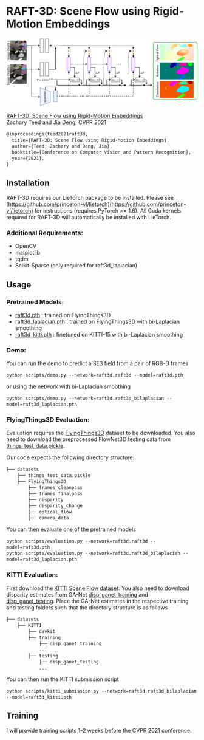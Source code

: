 # RAFT-3D: Scene Flow using Rigid-Motion Embeddings

<center><img src="assets/raft3d.png" width="540" style="center"></center>

[RAFT-3D: Scene Flow using Rigid-Motion Embeddings](https://arxiv.org/abs/2012.00726)  
Zachary Teed and Jia Deng, CVPR 2021

```
@inproceedings{teed2021raft3d,
  title={RAFT-3D: Scene Flow using Rigid-Motion Embeddings},
  author={Teed, Zachary and Deng, Jia},
  booktitle={Conference on Computer Vision and Pattern Recognition},
  year={2021},
}
```

## Installation
RAFT-3D requires our LieTorch package to be installed. Please see [https://github.com/princeton-vl/lietorch](https://github.com/princeton-vl/lietorch) for instructions (requires PyTorch >= 1.6). All Cuda kernels required for RAFT-3D will automatically be installed with LieTorch.

### Additional Requirements:
* OpenCV
* matplotlib
* tqdm
* Scikit-Sparse (only required for raft3d_laplacian)


## Usage


### Pretrained Models:
* [raft3d.pth](https://drive.google.com/file/d/1Lt14WdzPQIjaOqVLbvNBqdDLtN9wtxbs/view?usp=sharing) : trained on FlyingThings3D
* [raft3d_laplacian.pth](https://drive.google.com/file/d/1sWXkyyqRrRhexv9y8iXK7A0i-1euwEPi/view?usp=sharing) : trained on FlyingThings3D with bi-Laplacian smoothing
* [raft3d_kitti.pth](https://drive.google.com/file/d/1CtUb47xd1o5q4NmkdG2LKVo5wL8uiIRF/view?usp=sharing) : finetuned on KITTI-15 with bi-Laplacian smoothing


### Demo:

You can run the demo to predict a SE3 field from a pair of RGB-D frames

```
python scripts/demo.py --network=raft3d.raft3d --model=raft3d.pth
```
or using the network with bi-Laplacian smoothing

```
python scripts/demo.py --network=raft3d.raft3d_bilaplacian --model=raft3d_laplacian.pth
```

### FlyingThings3D Evaluation:

Evaluation requires the [FlyingThings3D](https://lmb.informatik.uni-freiburg.de/resources/datasets/SceneFlowDatasets.en.html) dataset to be downloaded.  You also need to download the preprocessed FlowNet3D testing data from [things_test_data.pickle](https://drive.google.com/file/d/1zzPAJ-hYlA0eKgzwwuuh3zfS47OXD7su/view?usp=sharing).

Our code expects the following directory structure:
```Shell
├── datasets
    ├── things_test_data.pickle
    ├── FlyingThings3D
        ├── frames_cleanpass
        ├── frames_finalpass
        ├── disparity
        ├── disparity_change
        ├── optical_flow
        ├── camera_data
```

You can then evaluate one of the pretrained models
```
python scripts/evaluation.py --network=raft3d.raft3d --model=raft3d.pth
python scripts/evaluation.py --network=raft3d.raft3d_bilaplacian --model=raft3d_laplacian.pth
```


### KITTI Evaluation:

First download the [KITTI Scene Flow dataset](http://www.cvlibs.net/datasets/kitti/eval_scene_flow.php). You also need to download disparity estimates from GA-Net [disp_ganet_training](https://drive.google.com/file/d/1LGpw2_d17jESAVxcl4ZaeoKisnqDOLlK/view?usp=sharing) and [disp_ganet_testing](https://drive.google.com/file/d/1_rP09NpCKEoxnbPF9_S88FHS6p6u3o6H/view?usp=sharing). Place the GA-Net estimates in the respective training and testing folders such that the directory structure is as follows

```
├── datasets
    ├── KITTI
        ├── devkit
        ├── training
            ├── disp_ganet_training
            ...
        ├── testing
            ├── disp_ganet_testing
            ...
```

You can then run the KITTI submission script

```
python scripts/kitti_submission.py --network=raft3d.raft3d_bilaplacian --model=raft3d_kitti.pth
```



## Training
I will provide training scripts 1-2 weeks before the CVPR 2021 conference.
